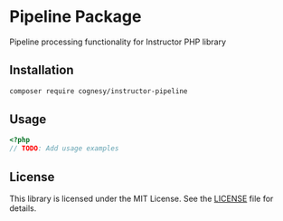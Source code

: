 # Pipeline Package

Pipeline processing functionality for Instructor PHP library

## Installation

```bash
composer require cognesy/instructor-pipeline
```

## Usage

```php
<?php
// TODO: Add usage examples
```

## License

This library is licensed under the MIT License. See the [LICENSE](LICENSE) file for details.